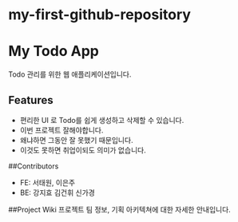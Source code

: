 # my-first-github-repository

# My Todo App
Todo 관리를 위한 웹 애플리케이션입니다.

## Features
- 편리한 UI 로 Todo를 쉽게 생성하고 삭제할 수 있습니다.
- 이번 프로젝트 잘해야합니다. 
- 왜냐하면 그동안 잘 못했기 때문입니다. 
- 이것도 못하면 취업이되도 의미가 없습니다. 

##Contributors
- FE: 서태원, 이은주
- BE: 강지효 김건휘 신가경

##Project Wiki
프로젝트 팀 정보, 기획 아키텍쳐에 대한 자세한 안내입니다. 
